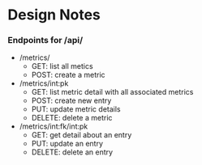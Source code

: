 # Design Notes

### Endpoints for /api/
* /metrics/
  * GET: list all metics
  * POST: create a metric
* /metrics/int:pk
  * GET: list metric detail with all associated metrics
  * POST: create new entry
  * PUT: update metric details
  * DELETE: delete a metric
* /metrics/int:fk/int:pk
  * GET: get detail about an entry
  * PUT: update an entry
  * DELETE: delete an entry
